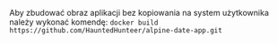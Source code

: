 Aby zbudować obraz aplikacji bez kopiowania na system użytkownika należy wykonać komendę:
`docker build https://github.com/HauntedHunteer/alpine-date-app.git`

